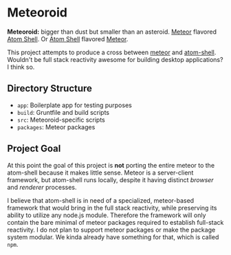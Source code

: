 # Meteoroid
**Meteoroid:** bigger than dust but smaller than an asteroid.
[Meteor][1] flavored [Atom Shell][2]. Or [Atom Shell][2] flavored [Meteor][1].

This project attempts to produce a cross between [meteor][1] and [atom-shell][2]. Wouldn't be full stack reactivity awesome for building desktop applications? I think so.

## Directory Structure
 - `app`: Boilerplate app for testing purposes
 - `build`: Gruntfile and build scripts
 - `src`: Meteoroid-specific scripts
 - `packages`: Meteor packages

## Project Goal
At this point the goal of this project is **not** porting the entire meteor to the atom-shell because it makes little sense. Meteor is a server-client framework, but atom-shell runs locally, despite it having distinct *browser* and *renderer* processes.

I believe that atom-shell is in need of a specialized, meteor-based framework that would bring in the full stack reactivity, while preserving its ability to utilize any node.js module. Therefore the framework will only contain the bare minimal of meteor packages required to establish full-stack reactivity. I do not plan to support meteor packages or make the package system modular. We kinda already have something for that, which is called `npm`.

[1]: https://github.com/meteor/meteor
[2]: https://github.com/atom/atom-shell
